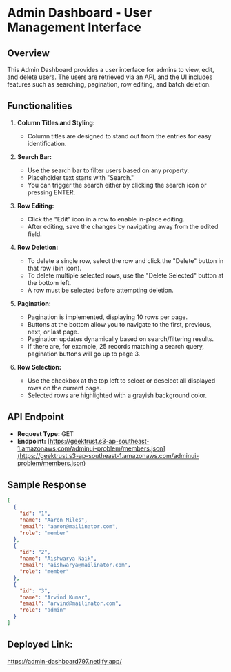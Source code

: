 # Admin Dashboard - User Management Interface

## Overview

This Admin Dashboard provides a user interface for admins to view, edit, and delete users. The users are retrieved via an API, and the UI includes features such as searching, pagination, row editing, and batch deletion.

## Functionalities

1. **Column Titles and Styling:**
   - Column titles are designed to stand out from the entries for easy identification.

2. **Search Bar:**
   - Use the search bar to filter users based on any property.
   - Placeholder text starts with "Search."
   - You can trigger the search either by clicking the search icon or pressing ENTER.

3. **Row Editing:**
   - Click the "Edit" icon in a row to enable in-place editing.
   - After editing, save the changes by navigating away from the edited field.

4. **Row Deletion:**
   - To delete a single row, select the row and click the "Delete" button in that row (bin icon).
   - To delete multiple selected rows, use the "Delete Selected" button at the bottom left.
   - A row must be selected before attempting deletion.

5. **Pagination:**
   - Pagination is implemented, displaying 10 rows per page.
   - Buttons at the bottom allow you to navigate to the first, previous, next, or last page.
   - Pagination updates dynamically based on search/filtering results.
   - If there are, for example, 25 records matching a search query, pagination buttons will go up to page 3.

6. **Row Selection:**
   - Use the checkbox at the top left to select or deselect all displayed rows on the current page.
   - Selected rows are highlighted with a grayish background color.

## API Endpoint

- **Request Type:** GET
- **Endpoint:** [https://geektrust.s3-ap-southeast-1.amazonaws.com/adminui-problem/members.json](https://geektrust.s3-ap-southeast-1.amazonaws.com/adminui-problem/members.json)

## Sample Response

```json
[
  {
    "id": "1",
    "name": "Aaron Miles",
    "email": "aaron@mailinator.com",
    "role": "member"
  },
  {
    "id": "2",
    "name": "Aishwarya Naik",
    "email": "aishwarya@mailinator.com",
    "role": "member"
  },
  {
    "id": "3",
    "name": "Arvind Kumar",
    "email": "arvind@mailinator.com",
    "role": "admin"
  }
]
```
## Deployed Link:
https://admin-dashboard797.netlify.app/
